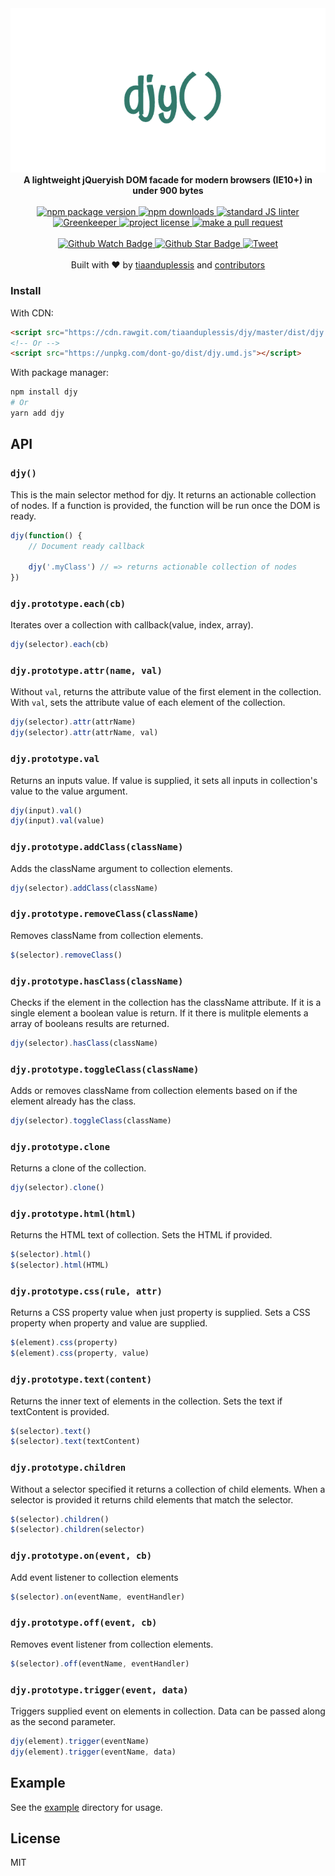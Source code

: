 <div align="center">
  <img src="logo.png" alt="">
</div>
<div align="center">
  <strong>A lightweight jQueryish DOM facade for modern browsers (IE10+) in under 900 bytes</strong>
</div>
<br>
<div align="center">
  <a href="https://npmjs.org/package/djy">
    <img src="https://img.shields.io/npm/v/djy.svg?style=flat-square" alt="npm package version" />
  </a>
  <a href="https://npmjs.org/package/djy">
  <img src="https://img.shields.io/npm/dm/djy.svg?style=flat-square" alt="npm downloads" />
  </a>
  <a href="https://github.com/feross/standard">
    <img src="https://img.shields.io/badge/code%20style-standard-brightgreen.svg?style=flat-square" alt="standard JS linter" />
  </a>
    <a href="https://greenkeeper.io/">
    <img src="https://badges.greenkeeper.io/tiaanduplessis/djy.svg" alt="Greenkeeper" />
  </a>
  <a href="https://github.com/tiaanduplessis/djy/blob/master/LICENSE">
    <img src="https://img.shields.io/npm/l/@tiaanduplessis/djy.svg?style=flat-square" alt="project license" />
  </a>
  <a href="http://makeapullrequest.com">
    <img src="https://img.shields.io/badge/PRs-welcome-brightgreen.svg?style=flat-square" alt="make a pull request" />
  </a>
</div>
<br>
<div align="center">
  <a href="https://github.com/tiaanduplessis/djy/watchers">
    <img src="https://img.shields.io/github/watchers/tiaanduplessis/djy.svg?style=social" alt="Github Watch Badge" />
  </a>
  <a href="https://github.com/tiaanduplessis/djy/stargazers">
    <img src="https://img.shields.io/github/stars/tiaanduplessis/djy.svg?style=social" alt="Github Star Badge" />
  </a>
  <a href="https://twitter.com/intent/tweet?text=Check%20out%20djy!%20https://github.com/tiaanduplessis/djy%20%F0%9F%91%8D">
    <img src="https://img.shields.io/twitter/url/https/github.com/tiaanduplessis/djy.svg?style=social" alt="Tweet" />
  </a>
</div>
<br>
<div align="center">
  Built with ❤︎ by <a href="https://github.com/tiaanduplessis">tiaanduplessis</a> and <a href="https://github.com/tiaanduplessis/djy/contributors">contributors</a>
</div>

### Install

With CDN:

```html
<script src="https://cdn.rawgit.com/tiaanduplessis/djy/master/dist/djy.umd.js"></script>
<!-- Or -->
<script src="https://unpkg.com/dont-go/dist/djy.umd.js"></script>
```

With package manager:

```sh
npm install djy
# Or
yarn add djy
```

## API

### `djy()`

This is the main selector method for djy. It returns an actionable collection of nodes. If a function is provided, the function will be run once the DOM is ready.

```js
djy(function() {
    // Document ready callback

    djy('.myClass') // => returns actionable collection of nodes
})
```

### `djy.prototype.each(cb)`

Iterates over a collection with callback(value, index, array).

```js
djy(selector).each(cb)
```

### `djy.prototype.attr(name, val)`

Without `val`, returns the attribute value of the first element in the collection. With `val`, sets the attribute value of each element of the collection.

```js
djy(selector).attr(attrName)
djy(selector).attr(attrName, val)
```

### `djy.prototype.val`

Returns an inputs value. If value is supplied, it sets all inputs in collection's value to the value argument.

```js
djy(input).val()
djy(input).val(value)
```

### `djy.prototype.addClass(className)`

Adds the className argument to collection elements.

```js
djy(selector).addClass(className)
```

### `djy.prototype.removeClass(className)`

Removes className from collection elements.

```js
$(selector).removeClass()
```

### `djy.prototype.hasClass(className)`

Checks if the element in the collection has the className attribute. If it is a single element a boolean value is return. If it there is mulitple elements a array of booleans results are returned.

```js
djy(selector).hasClass(className)
```

### `djy.prototype.toggleClass(className)`

Adds or removes className from collection elements based on if the element already has the class.

```js
djy(selector).toggleClass(className)
```

### `djy.prototype.clone`

Returns a clone of the collection.

```js
djy(selector).clone()
```

### `djy.prototype.html(html)`

Returns the HTML text of collection. Sets the HTML if provided.

```js
$(selector).html()
$(selector).html(HTML)
```

### `djy.prototype.css(rule, attr)`

Returns a CSS property value when just property is supplied. Sets a CSS property when property and value are supplied.

```js
$(element).css(property)
$(element).css(property, value)
```

### `djy.prototype.text(content)`

Returns the inner text of elements in the collection. Sets the text if textContent is provided.

```js
$(selector).text()
$(selector).text(textContent)
```

### `djy.prototype.children`

Without a selector specified it returns a collection of child elements. When a selector is provided it returns child elements that match the selector.

```js
$(selector).children()
$(selector).children(selector)
```

### `djy.prototype.on(event, cb)`

Add event listener to collection elements

```js
$(selector).on(eventName, eventHandler)
```

### `djy.prototype.off(event, cb)`

Removes event listener from collection elements.

```js
$(selector).off(eventName, eventHandler)
```

### `djy.prototype.trigger(event, data)`

Triggers supplied event on elements in collection. Data can be passed along as the second parameter.

```js
djy(element).trigger(eventName)
djy(element).trigger(eventName, data)
```

## Example

See the [example](example) directory for usage.

## License

MIT
